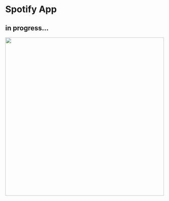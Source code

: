 # Spotify App

## in progress...

<img src="https://upload.wikimedia.org/wikipedia/commons/2/26/Spotify_logo_with_text.svg"  width="500">
